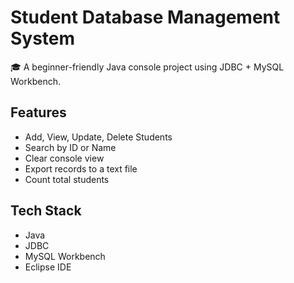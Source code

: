 # Student Database Management System

🎓 A beginner-friendly Java console project using JDBC + MySQL Workbench.

## Features
- Add, View, Update, Delete Students
- Search by ID or Name
- Clear console view
- Export records to a text file
- Count total students

## Tech Stack
- Java
- JDBC
- MySQL Workbench
- Eclipse IDE




